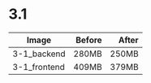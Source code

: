 # 3.1
|Image       |Before|After|
|------------|-----:|----:|
|3-1_backend |280MB |250MB|
|3-1_frontend|409MB |379MB|
